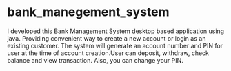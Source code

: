 # bank_manegement_system
I developed this Bank Management System desktop based application using java. Providing convenient way to create a new account or login as an existing customer. The system will generate an account number and PIN for user at the time of account creation.User can deposit, withdraw, check balance and view transaction. Also, you can change your PIN.
